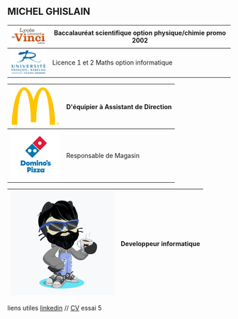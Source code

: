 ## MICHEL GHISLAIN 


|![Image](lycée.png) | Baccalauréat scientifique option physique/chimie promo 2002  |
|------------------  | ------------------------------------------------------------ |
|![Image](univ.png)  | Licence 1 et 2 Maths option informatique |


|![Image](mc.png) | D'équipier à Assistant de Direction |
|---------------- | ----------------------------------- |
|![Image](dom.png) | Responsable de Magasin |


|![Image](cat.png) | Developpeur informatique |
|----------------- | ------------------------ |

 




liens utiles [linkedin](https://www.linkedin.com/in/ghislain-michel-31b024153/) // [CV](CV_Ghislain_Michel_M2i.docx) essai 5



 
 
